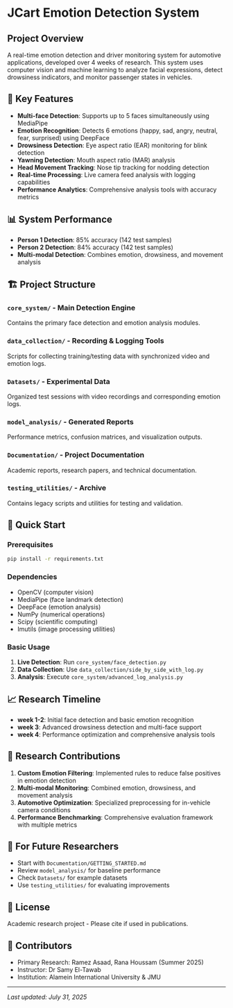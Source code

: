 # JCart Emotion Detection System

## Project Overview
A real-time emotion detection and driver monitoring system for automotive applications, developed over 4 weeks of research. This system uses computer vision and machine learning to analyze facial expressions, detect drowsiness indicators, and monitor passenger states in vehicles.

## 🎯 Key Features
- **Multi-face Detection**: Supports up to 5 faces simultaneously using MediaPipe
- **Emotion Recognition**: Detects 6 emotions (happy, sad, angry, neutral, fear, surprised) using DeepFace
- **Drowsiness Detection**: Eye aspect ratio (EAR) monitoring for blink detection
- **Yawning Detection**: Mouth aspect ratio (MAR) analysis
- **Head Movement Tracking**: Nose tip tracking for nodding detection
- **Real-time Processing**: Live camera feed analysis with logging capabilities
- **Performance Analytics**: Comprehensive analysis tools with accuracy metrics

## 📊 System Performance
- **Person 1 Detection**: 85% accuracy (142 test samples)
- **Person 2 Detection**: 84% accuracy (142 test samples)
- **Multi-modal Detection**: Combines emotion, drowsiness, and movement analysis

## 🏗️ Project Structure

### `core_system/` - Main Detection Engine
Contains the primary face detection and emotion analysis modules.

### `data_collection/` - Recording & Logging Tools
Scripts for collecting training/testing data with synchronized video and emotion logs.

### `Datasets/` - Experimental Data
Organized test sessions with video recordings and corresponding emotion logs.

### `model_analysis/` - Generated Reports
Performance metrics, confusion matrices, and visualization outputs.

### `Documentation/` - Project Documentation
Academic reports, research papers, and technical documentation.

### `testing_utilities/` - Archive
Contains legacy scripts and utilities for testing and validation.

## 🚀 Quick Start

### Prerequisites
```bash
pip install -r requirements.txt
```

### Dependencies
- OpenCV (computer vision)
- MediaPipe (face landmark detection)
- DeepFace (emotion analysis)
- NumPy (numerical operations)
- Scipy (scientific computing)
- Imutils (image processing utilities)

### Basic Usage
1. **Live Detection**: Run `core_system/face_detection.py`
2. **Data Collection**: Use `data_collection/side_by_side_with_log.py`
3. **Analysis**: Execute `core_system/advanced_log_analysis.py`

## 📈 Research Timeline
- **week 1-2**: Initial face detection and basic emotion recognition
- **week 3**: Advanced drowsiness detection and multi-face support
- **week 4**: Performance optimization and comprehensive analysis tools

## 🔬 Research Contributions
1. **Custom Emotion Filtering**: Implemented rules to reduce false positives in emotion detection
2. **Multi-modal Monitoring**: Combined emotion, drowsiness, and movement analysis
3. **Automotive Optimization**: Specialized preprocessing for in-vehicle camera conditions
4. **Performance Benchmarking**: Comprehensive evaluation framework with multiple metrics

## 🤝 For Future Researchers
- Start with `Documentation/GETTING_STARTED.md`
- Review `model_analysis/` for baseline performance
- Check `Datasets/` for example datasets
- Use `testing_utilities/` for evaluating improvements

## 📝 License
Academic research project - Please cite if used in publications.

## 👥 Contributors
- Primary Research: Ramez Asaad, Rana Houssam (Summer 2025)
- Instructor: Dr Samy El-Tawab
- Institution: Alamein International University & JMU

---
*Last updated: July 31, 2025*
